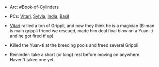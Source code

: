- Arc: #Book-of-Cylinders 
- PCs: [Vitari](PCs/Past/Vitari.md), [Sylvia](PCs/Past/Sylvia.md), [India](PCs/Current/India.md), [Basil](PCs/Past/Basil.md)

- [Vitari](PCs/Past/Vitari.md) rallied a ton of Grippli, and now they think he is a magician (B-man is main grippli friend we rescued, made him deal final blow on a Yuan-ti and he got fired tf up)
- Killed the Yuan-ti at the breeding pools and freed several Grippli
- Reminder: take a short (or long) rest before moving on anywhere. Haven't taken one yet.